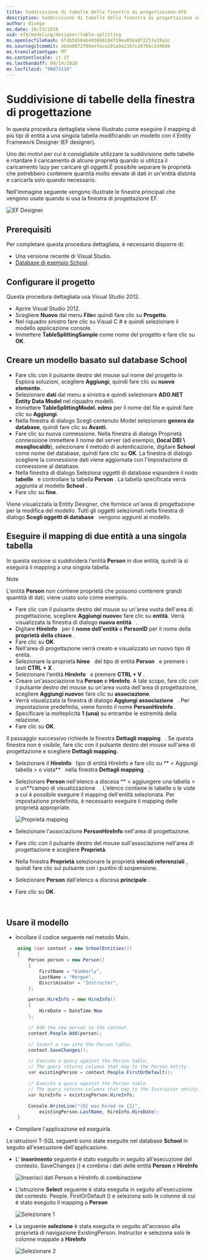 ```yaml
---
title: Suddivisione di tabelle della finestra di progettazione-EF6
description: Suddivisione di tabelle della finestra di progettazione in Entity Framework 6
author: divega
ms.date: 10/23/2016
uid: ef6/modeling/designer/table-splitting
ms.openlocfilehash: 6fdb5050ab4d3860184f19ea056a0f2257e20a3c
ms.sourcegitcommit: abda0872f86eefeca191a9a11bfca976bc14468b
ms.translationtype: MT
ms.contentlocale: it-IT
ms.lasthandoff: 09/14/2020
ms.locfileid: "90073110"
---
```

# <a name="designer-table-splitting"></a>Suddivisione di tabelle della finestra di progettazione
In questa procedura dettagliata viene illustrato come eseguire il mapping di più tipi di entità a una singola tabella modificando un modello con il Entity Framework Designer (EF designer).

Uno dei motivi per cui è consigliabile utilizzare la suddivisione delle tabelle è ritardare il caricamento di alcune proprietà quando si utilizza il caricamento lazy per caricare gli oggetti.È possibile separare le proprietà che potrebbero contenere quantità molto elevate di dati in un'entità distinta e caricarla solo quando necessario.

Nell'immagine seguente vengono illustrate le finestre principali che vengono usate quando si usa la finestra di progettazione EF.

![EF Designer](~/ef6/media/efdesigner.png)

## <a name="prerequisites"></a>Prerequisiti

Per completare questa procedura dettagliata, è necessario disporre di:

- Una versione recente di Visual Studio.
- [Database di esempio School](xref:ef6/resources/school-database).

## <a name="set-up-the-project"></a>Configurare il progetto

Questa procedura dettagliata usa Visual Studio 2012.

-   Aprire Visual Studio 2012.
-   Scegliere **Nuovo** dal menu **File**e quindi fare clic su **Progetto**.
-   Nel riquadro sinistro fare clic su Visual C \# e quindi selezionare il modello applicazione console.
-   Immettere **TableSplittingSample** come nome del progetto e fare clic su **OK**.

## <a name="create-a-model-based-on-the-school-database"></a>Creare un modello basato sul database School

-   Fare clic con il pulsante destro del mouse sul nome del progetto in Esplora soluzioni, scegliere **Aggiungi**, quindi fare clic su **nuovo elemento**.
-   Selezionare **dati** dal menu a sinistra e quindi selezionare **ADO.NET Entity Data Model** nel riquadro modelli.
-   Immettere **TableSplittingModel. edmx** per il nome del file e quindi fare clic su **Aggiungi**.
-   Nella finestra di dialogo Scegli contenuto Model selezionare **genera da database**, quindi fare clic su **Avanti.**
-   Fare clic su nuova connessione. Nella finestra di dialogo Proprietà connessione immettere il nome del server (ad esempio, **(local DB) \\ mssqllocaldb**), selezionare il metodo di autenticazione, digitare **School**   come nome del database, quindi fare clic su **OK**.
    La finestra di dialogo scegliere la connessione dati viene aggiornata con l'impostazione di connessione al database.
-   Nella finestra di dialogo Seleziona oggetti di database espandere il nodo **tabelle**   e controllare la tabella **Person** . La tabella specificata verrà aggiunta al modello **School** .
-   Fare clic su **fine**.

Viene visualizzata la Entity Designer, che fornisce un'area di progettazione per la modifica del modello. Tutti gli oggetti selezionati nella finestra di dialogo **Scegli oggetti di database**   vengono aggiunti al modello.

## <a name="map-two-entities-to-a-single-table"></a>Eseguire il mapping di due entità a una singola tabella

In questa sezione si suddividerà l'entità **Person** in due entità, quindi la si eseguirà il mapping a una singola tabella.

> [!NOTE]
> L'entità **Person** non contiene proprietà che possono contenere grandi quantità di dati; viene usato solo come esempio.

-   Fare clic con il pulsante destro del mouse su un'area vuota dell'area di progettazione, scegliere **Aggiungi nuovo**e fare clic su **entità**.
    Verrà visualizzata la finestra di dialogo **nuova entità**   .
-   Digitare **HireInfo**   per il **nome dell'entità** e **PersonID** per il nome della **proprietà della chiave** .
-   Fare clic su **OK**.
-   Nell'area di progettazione verrà creato e visualizzato un nuovo tipo di entità.
-   Selezionare la proprietà **hiree**   del tipo di entità **Person**   e premere i tasti **CTRL + X** .
-   Selezionare l'entità **HireInfo**   e premere **CTRL + V** .
-   Creare un'associazione tra **Person** e **HireInfo**. A tale scopo, fare clic con il pulsante destro del mouse su un'area vuota dell'area di progettazione, scegliere **Aggiungi nuovo**e fare clic su **associazione**.
-   Verrà visualizzata la finestra di dialogo **Aggiungi associazione**   . Per impostazione predefinita, viene fornito il nome **PersonHireInfo** .
-   Specificare la molteplicità **1 (una)** su entrambe le estremità della relazione.
-   Fare clic su **OK**.

Il passaggio successivo richiede la finestra **Dettagli mapping**   . Se questa finestra non è visibile, fare clic con il pulsante destro del mouse sull'area di progettazione e scegliere **Dettagli mapping**.

-   Selezionare il **HireInfo**   tipo di entità HireInfo e fare clic su ** &lt; Aggiungi tabella &gt; o vista**   nella finestra **Dettagli mapping**   .
-   Selezionare **Person** nell'elenco a discesa ** &lt; aggiungere una tabella &gt; o un**campo di visualizzazione   . L'elenco contiene le tabelle o le viste a cui è possibile eseguire il mapping dell'entità selezionata.
    Per impostazione predefinita, è necessario eseguire il mapping delle proprietà appropriate.

    ![Proprietà mapping](~/ef6/media/mapping.png)

-   Selezionare l'associazione **PersonHireInfo** nell'area di progettazione.
-   Fare clic con il pulsante destro del mouse sull'associazione nell'area di progettazione e scegliere **Proprietà**.
-   Nella finestra **Proprietà** selezionare la proprietà **vincoli referenziali** , quindi fare clic sul pulsante con i puntini di sospensione.
-   Selezionare **Person** dall'elenco a discesa **principale** .
-   Fare clic su **OK**.

 

## <a name="use-the-model"></a>Usare il modello

-   Incollare il codice seguente nel metodo Main.

``` csharp
    using (var context = new SchoolEntities())
    {
        Person person = new Person()
        {
            FirstName = "Kimberly",
            LastName = "Morgan",
            Discriminator = "Instructor",
        };

        person.HireInfo = new HireInfo()
        {
            HireDate = DateTime.Now
        };

        // Add the new person to the context.
        context.People.Add(person);

        // Insert a row into the Person table.  
        context.SaveChanges();

        // Execute a query against the Person table.
        // The query returns columns that map to the Person entity.
        var existingPerson = context.People.FirstOrDefault();

        // Execute a query against the Person table.
        // The query returns columns that map to the Instructor entity.
        var hireInfo = existingPerson.HireInfo;

        Console.WriteLine("{0} was hired on {1}",
            existingPerson.LastName, hireInfo.HireDate);
    }
```
-   Compilare l'applicazione ed eseguirla.

Le istruzioni T-SQL seguenti sono state eseguite nel database **School** in seguito all'esecuzione dell'applicazione. 

-   L' **inserimento** seguente è stato eseguito in seguito all'esecuzione del contesto. SaveChanges () e combina i dati delle entità **Person** e **HireInfo**

    ![Inserisci dati Person e HireInfo di combinazione](~/ef6/media/insert.png)

-   L'istruzione **Select** seguente è stata eseguita in seguito all'esecuzione del contesto. People. FirstOrDefault () e seleziona solo le colonne di cui è stato eseguito il mapping a **Person**

    ![Selezionare 1](~/ef6/media/select1.png)

-   La seguente **selezione** è stata eseguita in seguito all'accesso alla proprietà di navigazione ExistingPerson. Instructor e seleziona solo le colonne mappate a **HireInfo**

    ![Selezionare 2](~/ef6/media/select2.png)
